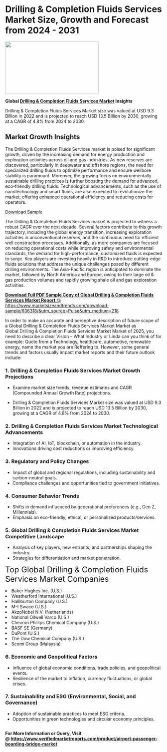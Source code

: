 <H1>Drilling & Completion Fluids Services Market Size, Growth and Forecast from 2024 - 2031</H1><img class="aligncenter size-medium wp-image-584254" src="https://thirdeyenews.in/wp-content/uploads/2024/09/Global-Market-Research-300x168.jpeg" alt="" width="300" height="168" /><p><strong>Global&nbsp;<a href="https://www.marketsizeandtrends.com/download-sample/636318/&amp;utm_source=Pulse&amp;utm_medium=218">Drilling & Completion Fluids Services Market</a> Insights</strong></p><p>Drilling & Completion Fluids Services Market size was valued at USD 9.3 Billion in 2022 and is projected to reach USD 13.5 Billion by 2030, growing at a CAGR of 4.8% from 2024 to 2030.</p><p><h2>Market Growth Insights</h2> <p>The Drilling & Completion Fluids Services market is poised for significant growth, driven by the increasing demand for energy production and exploration activities across oil and gas industries. As new reserves are discovered, particularly in deepwater and offshore regions, the need for specialized drilling fluids to optimize performance and ensure wellbore stability is paramount. Moreover, the growing focus on environmentally sustainable drilling practices is further boosting the demand for advanced, eco-friendly drilling fluids. Technological advancements, such as the use of nanotechnology and smart fluids, are also expected to revolutionize the market, offering enhanced operational efficiency and reducing costs for operators.</p> <p><a href="#">Download Sample</a></p> <p>The Drilling & Completion Fluids Services market is projected to witness a robust CAGR over the next decade. Several factors contribute to this growth trajectory, including the global energy transition, increasing exploration activities in unconventional reserves, and the continuous need for efficient well construction processes. Additionally, as more companies are focused on reducing operational costs while improving safety and environmental standards, the demand for high-performance, customized fluids is expected to surge. Key players are investing heavily in R&D to introduce cutting-edge fluids solutions that address the unique challenges posed by different drilling environments. The Asia-Pacific region is anticipated to dominate the market, followed by North America and Europe, owing to their large oil & gas production volumes and rapidly growing shale oil and gas exploration activities. <p><a href="#"></p><p><span class=""><strong>Download Full PDF Sample Copy of Global Drilling & Completion Fluids Services Market Report</strong> @ <a href="https://www.marketsizeandtrends.com/download-sample/636318/&amp;utm_source=Pulse&amp;utm_medium=218" target="_blank">https://www.marketsizeandtrends.com/download-sample/636318/&amp;utm_source=Pulse&amp;utm_medium=218</a></span></p><p>In order to make an accurate and perceptive description of future scope of a Global&nbsp;Drilling & Completion Fluids Services Market Market as Global&nbsp;Drilling & Completion Fluids Services Market Market of 2025, you need to describe a clear Vision &ndash; What Industry or Linda can you think of for example: Quote from a Technology, healthcare, automotive, renewable energy, name the market you are Reffering to. However, some general trends and factors usually impact market reports and their future outlook include:</p><h3>1.&nbsp;<strong>Drilling & Completion Fluids Services Market Growth Projections</strong></h3><ul><li>Examine market size trends, revenue estimates and CAGR (Compounded Annual Growth Rate) projections.</li><li><p>Drilling & Completion Fluids Services Market size was valued at USD 9.3 Billion in 2022 and is projected to reach USD 13.5 Billion by 2030, growing at a CAGR of 4.8% from 2024 to 2030.</p></li></ul><h3>2.&nbsp;<strong>Drilling & Completion Fluids Services Market Technological Advancements</strong></h3><ul><li>Integration of AI, IoT, blockchain, or automation in the industry.</li><li>Innovations driving cost reductions or improving efficiency.</li></ul><h3>3.&nbsp;<strong>Regulatory and Policy Changes</strong></h3><ul><li>Impact of global and regional regulations, including sustainability and carbon-neutral goals.</li><li>Compliance challenges and opportunities tied to government initiatives.</li></ul><h3>4.&nbsp;<strong>Consumer Behavior Trends</strong></h3><ul><li>Shifts in demand influenced by generational preferences (e.g., Gen Z, Millennials).</li><li>Emphasis on eco-friendly, ethical, or personalized products/services.</li></ul><h3>5.&nbsp;<strong>Global Drilling & Completion Fluids Services Market Competitive Landscape</strong></h3><ul><li>Analysis of key players, new entrants, and partnerships shaping the industry.</li><li>Strategies for differentiation and market penetration.</li></ul><p data-pm-slice="1 1 []"><span style="color: inherit; font-family: inherit; font-size: 25px;">Top Global Drilling & Completion Fluids Services Market Companies</span></p><div class="" data-test-id=""><p><li>Baker Hughes Inc. (U.S.)</li><li> Weatherford International (U.S.)</li><li> Halliburton Company (U.S.)</li><li> M-I Swaco (U.S.)</li><li> AkzoNobel N.V. (Netherlands)</li><li> National Oilwell Varco (U.S.)</li><li> Chevron Phillips Chemical Company (U.S.)</li><li> BASF SE (Germany)</li><li> DuPont (U.S.)</li><li> The Dow Chemical Company (U.S.)</li><li> Scomi Group (Malaysia)</li></p></div><h3>6.&nbsp;<strong>Economic and Geopolitical Factors</strong></h3><ul><li>Influence of global economic conditions, trade policies, and geopolitical events.</li><li>Resilience of the market to inflation, currency fluctuations, or global crises.</li></ul><h3>7.&nbsp;<strong>Sustainability and ESG (Environmental, Social, and Governance)</strong></h3><ul><li>Adoption of sustainable practices to meet ESG criteria.</li><li>Opportunities in green technologies and circular economy principles.</li></ul><h2><strong style="font-size: 14px;">For More Information or Query, Visit @&nbsp;</strong><a style="background-color: #ffffff; font-size: 14px;" href="https://www.marketsizeandtrends.com/report/drilling-completion-fluids-services-market/" target="_blank">https://www.verifiedmarketreports.com/product/airport-passenger-boarding-bridge-market</a></h2>
